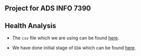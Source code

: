 ## Project for ADS INFO 7390

## Health Analysis

* The `csv` file which we are using can be found [here](https://github.com/nitinprincereuben/Data-Science/blob/master/kidney_disease.csv).

* We have done initial stage of `EDA` which can be found [here](https://public.tableau.com/profile/nitin.prince.reuben#!/vizhome/CKD-ADSProject_2/Dashboard1?publish=yes).
